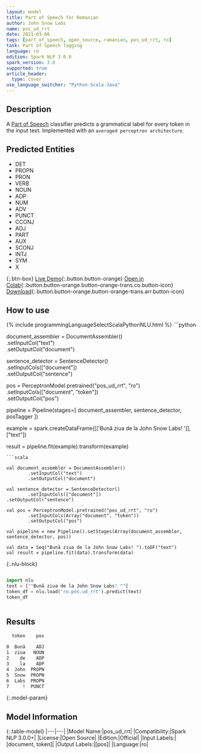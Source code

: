 ```yaml
---
layout: model
title: Part of Speech for Romanian
author: John Snow Labs
name: pos_ud_rrt
date: 2021-03-08
tags: [part_of_speech, open_source, romanian, pos_ud_rrt, ro]
task: Part of Speech Tagging
language: ro
edition: Spark NLP 3.0.0
spark_version: 3.0
supported: true
article_header:
  type: cover
use_language_switcher: "Python-Scala-Java"
---
```


## Description

A [Part of Speech](https://en.wikipedia.org/wiki/Part_of_speech) classifier predicts a grammatical label for every token in the input text. Implemented with an `averaged perceptron architecture`.

## Predicted Entities

- DET
- PROPN
- PRON
- VERB
- NOUN
- ADP
- NUM
- ADV
- PUNCT
- CCONJ
- ADJ
- PART
- AUX
- SCONJ
- INTJ
- SYM
- X

{:.btn-box}
[Live Demo](https://demo.johnsnowlabs.com/public/GRAMMAR_EN/){:.button.button-orange}
[Open in Colab](https://colab.research.google.com/github/JohnSnowLabs/spark-nlp-workshop/blob/master/tutorials/Certification_Trainings/Healthcare/4.Clinical_DeIdentification.ipynb){:.button.button-orange.button-orange-trans.co.button-icon}
[Download](https://s3.amazonaws.com/auxdata.johnsnowlabs.com/public/models/pos_ud_rrt_ro_3.0.0_3.0_1615230320555.zip){:.button.button-orange.button-orange-trans.arr.button-icon}

## How to use



<div class="tabs-box" markdown="1">
{% include programmingLanguageSelectScalaPythonNLU.html %}
```python

document_assembler = DocumentAssembler() \
  .setInputCol("text") \
  .setOutputCol("document")

sentence_detector = SentenceDetector() \
  .setInputCols(["document"]) \
  .setOutputCol("sentence")

pos = PerceptronModel.pretrained("pos_ud_rrt", "ro") \
  .setInputCols(["document", "token"]) \
  .setOutputCol("pos")

pipeline = Pipeline(stages=[
  document_assembler,
  sentence_detector,
  posTagger
])

example = spark.createDataFrame([['Bună ziua de la John Snow Labs! ']], ["text"])

result = pipeline.fit(example).transform(example)


```
```scala

val document_assembler = DocumentAssembler()
        .setInputCol("text")
        .setOutputCol("document")

val sentence_detector = SentenceDetector()
        .setInputCols(["document"])
.setOutputCol("sentence")

val pos = PerceptronModel.pretrained("pos_ud_rrt", "ro")
        .setInputCols(Array("document", "token"))
        .setOutputCol("pos")

val pipeline = new Pipeline().setStages(Array(document_assembler, sentence_detector, pos))

val data = Seq("Bună ziua de la John Snow Labs! ").toDF("text")
val result = pipeline.fit(data).transform(data)

```

{:.nlu-block}
```python

import nlu
text = [""Bună ziua de la John Snow Labs! ""]
token_df = nlu.load('ro.pos.ud_rrt').predict(text)
token_df
    
```
</div>

## Results

```bash
  token    pos
              
0  Bună    ADJ
1  ziua   NOUN
2    de    ADP
3    la    ADP
4  John  PROPN
5  Snow  PROPN
6  Labs  PROPN
7     !  PUNCT
```

{:.model-param}
## Model Information

{:.table-model}
|---|---|
|Model Name:|pos_ud_rrt|
|Compatibility:|Spark NLP 3.0.0+|
|License:|Open Source|
|Edition:|Official|
|Input Labels:|[document, token]|
|Output Labels:|[pos]|
|Language:|ro|